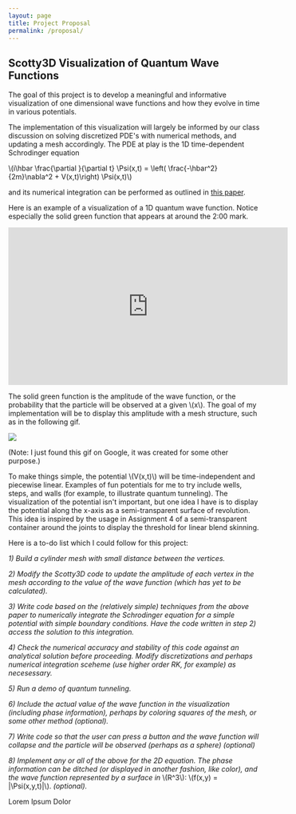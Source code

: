 ```yaml
---
layout: page
title: Project Proposal
permalink: /proposal/
---
```

<script type="text/javascript"
    src="http://cdn.mathjax.org/mathjax/latest/MathJax.js?config=TeX-AMS-MML_HTMLorMML">
</script>

## Scotty3D Visualization of Quantum Wave Functions

The goal of this project is to develop a meaningful and informative visualization of one dimensional wave functions and how they evolve in time in various potentials. 

The implementation of this visualization will largely be informed by our class discussion on solving discretized PDE's with numerical methods, and updating a mesh accordingly. The PDE at play is the 1D time-dependent Schrodinger equation 

\\(i\hbar \frac{\partial }{\partial t} \Psi(x,t) = \left( \frac{-\hbar^2}{2m}\nabla^2 + V(x,t)\right) \Psi(x,t)\\)

and its numerical integration can be performed as outlined in [this paper](http://www.scielo.org.mx/pdf/rmfe/v54n2/v54n2a3.pdf). 

Here is an example of a visualization of a 1D quantum wave function. Notice especially the solid green function that appears at around the 2:00 mark.

<iframe width="560" height="315" src="https://www.youtube.com/embed/imdFhDbWDyM" frameborder="0" allowfullscreen></iframe>

The solid green function is the amplitude of the wave function, or the probability that the particle will be observed at a given \\(x\\). The goal of my implementation will be to display this amplitude with a mesh structure, such as in the following gif. 

<img src="/images/wave.gif" />

(Note: I just found this gif on Google, it was created for some other purpose.) 

To make things simple, the potential \\(V(x,t)\\) will be time-independent and piecewise linear. Examples of fun potentials for me to try include wells, steps, and walls (for example, to illustrate quantum tunneling). The visualization of the potential isn't important, but one idea I have is to display the potential along the x-axis as a semi-transparent surface of revolution. This idea is inspired by the usage in Assignment 4 of a semi-transparent container around the joints to display the threshold for linear blend skinning. 

Here is a to-do list which I could follow for this project:

_1) Build a cylinder mesh with small distance between the vertices._

_2) Modify the Scotty3D code to update the amplitude of each vertex in the mesh according to the value of the wave function (which has yet to be calculated)._

_3) Write code based on the (relatively simple) techniques from the above paper to numerically integrate the Schrodinger equation for a simple potential with simple boundary conditions. Have the code written in step 2) access the solution to this integration._

_4) Check the numerical accuracy and stability of this code against an analytical solution before proceeding. Modify discretizations and perhaps numerical integration sceheme (use higher order RK, for example) as necesessary._

_5) Run a demo of quantum tunneling._
 
_6) Include the actual value of the wave function in the visualization (including phase information), perhaps by coloring squares of the mesh, or some other method (optional)._

_7) Write code so that the user can press a button and the wave function will collapse and the particle will be observed (perhaps as a sphere) (optional)_

_8) Implement any or all of the above for the 2D equation. The phase information can be ditched (or displayed in another fashion, like color), and the wave function represented by a surface in_ \\(R^3\\): \\(f(x,y) = |\Psi(x,y,t)|\\). _(optional)._

Lorem Ipsum Dolor
